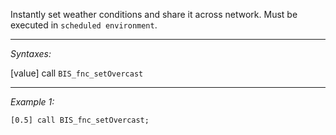 Instantly set weather conditions and share it across network. Must be executed in `scheduled environment`.


---
*Syntaxes:*

[value] call `BIS_fnc_setOvercast`

---
*Example 1:*

```sqf
[0.5] call BIS_fnc_setOvercast;
```